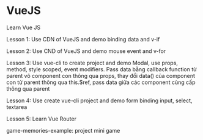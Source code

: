 # VueJS
Learn Vue JS

Lesson 1: Use CDN of VueJS and demo binding data and v-if

Lesson 2: Use CND of VueJS and demo mouse event and v-for

Lesson 3: Use vue-cli to create project and demo Modal, use props, method, style scoped, event modifiers. Pass data bằng callback function từ parent vô component con thông qua props, thay đổi data() của component con từ parent thông qua this.$ref, pass data giữa các component cùng cấp thông qua parent

Lesson 4: Use create vue-cli project and demo form binding input, select, textarea

Lesson 5: Learn Vue Router

game-memories-example: project mini game
